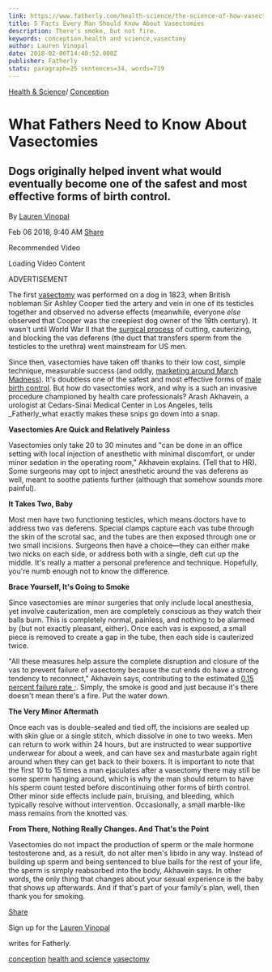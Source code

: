 ```yaml
---
link: https://www.fatherly.com/health-science/the-science-of-how-vasectomies-work/
title: 5 Facts Every Man Should Know About Vasectomies
description: There's smoke, but not fire.
keywords: conception,health and science,vasectomy
author: Lauren Vinopal
date: 2018-02-06T14:40:52.000Z
publisher: Fatherly
stats: paragraph=25 sentences=34, words=719
---
```

[Health & Science](https://www.fatherly.com/health-science/)/ [Conception](https://www.fatherly.com/health-science/conception/)

# What Fathers Need to Know About Vasectomies

## Dogs originally helped invent what would eventually become one of the safest and most effective forms of birth control.

By
[Lauren Vinopal](https://www.fatherly.com/community/lauren_vinopal/ "Posts by Lauren Vinopal")

Feb 06 2018, 9:40 AM
[Share](https://www.facebook.com/sharer/sharer.php?u=https://www.fatherly.com/health-science/the-science-of-how-vasectomies-work/?utm_source=facebook&utm_medium=onsiteshare)

Recommended Video

Loading Video Content

ADVERTISEMENT

The first [vasectomy](https://www.fatherly.com/health-science/nfl-antonio-cromartie-vasectomy-kids/) was performed on a dog in 1823, when British nobleman Sir Ashley Cooper tied the artery and vein in one of its testicles together and observed no adverse effects (meanwhile, everyone _else_ observed that Cooper was the creepiest dog owner of the 19th century). It wasn't until World War II that the [surgical process](https://www.fatherly.com/health-science/the-most-important-facts-to-know-before-getting-a-vasectomy/) of cutting, cauterizing, and blocking the vas deferens (the duct that transfers sperm from the testicles to the urethra) went mainstream for US men.

Since then, vasectomies have taken off thanks to their low cost, simple technique, measurable success (and oddly, [marketing around March Madness](https://www.fatherly.com/news/vasectomy-plus-march-madness-equals-vas-madness/)). It's doubtless one of the safest and most effective forms of [male birth control](https://www.fatherly.com/health-science/male-birth-control-pill-has-origin-arrow-poison/). But how do vasectomies work, and why is a such an invasive procedure championed by health care professionals? Arash Akhavein, a urologist at Cedars-Sinai Medical Center in Los Angeles, tells _Fatherly_what exactly makes these snips go down into a snap.

**Vasectomies Are Quick and Relatively Painless**

Vasectomies only take 20 to 30 minutes and "can be done in an office setting with local injection of anesthetic with minimal discomfort, or under minor sedation in the operating room," Akhavein explains. (Tell that to HR). Some surgeons may opt to inject anesthetic around the vas deferens as well, meant to soothe patients further (although that somehow sounds more painful).

**It Takes Two, Baby**

Most men have two functioning testicles, which means doctors have to address two vas deferens. Special clamps capture each vas tube through the skin of the scrotal sac, and the tubes are then exposed through one or two small incisions. Surgeons then have a choice—they can either make two nicks on each side, or address both with a single, deft cut up the middle. It's really a matter a personal preference and technique. Hopefully, you're numb enough not to know the difference.

**Brace Yourself, It's Going to Smoke**

Since vasectomies are minor surgeries that only include local anesthesia, yet involve cauterization, men are completely conscious as they watch their balls burn. This is completely normal, painless, and nothing to be alarmed by (but not exactly pleasant, either). Once each vas is exposed, a small piece is removed to create a gap in the tube, then each side is cauterized twice.

"All these measures help assure the complete disruption and closure of the vas to prevent failure of vasectomy because the cut ends do have a strong tendency to reconnect," Akhavein says, contributing to the estimated [0.15 percent failure rate ;](http://www.malehealthcenter.com/c_vasectomy.html). Simply, the smoke is good and just because it's there doesn't mean there's a fire. Put the water down.

**The Very Minor Aftermath**

Once each vas is double-sealed and tied off, the incisions are sealed up with skin glue or a single stitch, which dissolve in one to two weeks. Men can return to work within 24 hours, but are instructed to wear supportive underwear for about a week, and can have sex and masturbate again right around when they can get back to their boxers. It is important to note that the first 10 to 15 times a man ejaculates after a vasectomy there may still be some sperm hanging around, which is why the man should return to have his sperm count tested before discontinuing other forms of birth control. Other minor side effects include pain, bruising, and bleeding, which typically resolve without intervention. Occasionally, a small marble-like mass remains from the knotted vas.

**From There, Nothing Really Changes. And That's the Point**

Vasectomies do not impact the production of sperm or the male hormone testosterone and, as a result, do not alter men's libido in any way. Instead of building up sperm and being sentenced to blue balls for the rest of your life, the sperm is simply reabsorbed into the body, Akhavein says. In other words, the only thing that changes about your sexual experience is the baby that shows up afterwards. And if that's part of your family's plan, well, then thank you for smoking.

[Share](https://www.facebook.com/sharer/sharer.php?u=https://www.fatherly.com/health-science/the-science-of-how-vasectomies-work/?utm_source=facebook&utm_medium=onsiteshare)

Sign up for the
[Lauren Vinopal](https://www.fatherly.com/community/lauren_vinopal/)

writes for Fatherly.

[conception](https://www.fatherly.com/tag/conception/) [health and science](https://www.fatherly.com/tag/health-and-science/) [vasectomy](https://www.fatherly.com/tag/vasectomy/)
